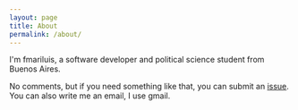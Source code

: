 ```yaml
---
layout: page
title: About
permalink: /about/
---
```


I'm fmariluis, a software developer and political science student from Buenos Aires.

No comments, but if you need something like that, you can submit an [issue](https://github.com/fmariluis/fmariluis.github.io/issues). You can also write me an email, I use gmail.
